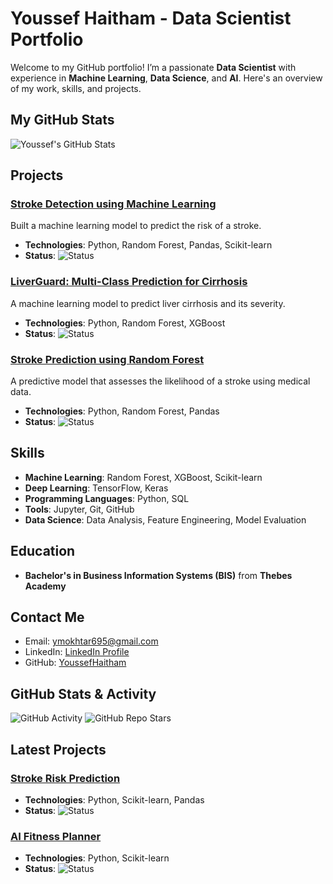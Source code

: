 # Youssef Haitham - Data Scientist Portfolio

Welcome to my GitHub portfolio! I’m a passionate **Data Scientist** with experience in **Machine Learning**, **Data Science**, and **AI**. Here's an overview of my work, skills, and projects.

## My GitHub Stats
![Youssef's GitHub Stats](https://github-readme-stats.vercel.app/api?username=Youssef-MokhtarDS&count_private=true&show_icons=true&hide=prs&theme=radical)

## Projects

### [Stroke Detection using Machine Learning](https://github.com/Youssef-MokhtarDS/Stroke-Detection)
Built a machine learning model to predict the risk of a stroke.
- **Technologies**: Python, Random Forest, Pandas, Scikit-learn
- **Status**: ![Status](https://img.shields.io/badge/Status-Completed-green)

### [LiverGuard: Multi-Class Prediction for Cirrhosis](https://github.com/Youssef-MokhtarDS/LiverGuard)
A machine learning model to predict liver cirrhosis and its severity.
- **Technologies**: Python, Random Forest, XGBoost
- **Status**: ![Status](https://img.shields.io/badge/Status-In%20Progress-yellow)

### [Stroke Prediction using Random Forest](https://github.com/Youssef-MokhtarDS/Stroke_Detection)
A predictive model that assesses the likelihood of a stroke using medical data.
- **Technologies**: Python, Random Forest, Pandas
- **Status**: ![Status](https://img.shields.io/badge/Status-Completed-green)

## Skills
- **Machine Learning**: Random Forest, XGBoost, Scikit-learn
- **Deep Learning**: TensorFlow, Keras
- **Programming Languages**: Python, SQL
- **Tools**: Jupyter, Git, GitHub
- **Data Science**: Data Analysis, Feature Engineering, Model Evaluation

## Education
- **Bachelor's in Business Information Systems (BIS)** from **Thebes Academy**
## Contact Me
- Email: ymokhtar695@gmail.com
- LinkedIn: [LinkedIn Profile](https://www.linkedin.com/in/youssef-haitham/)
- GitHub: [YoussefHaitham](https://github.com/Youssef-MokhtarDS)

## GitHub Stats & Activity
![GitHub Activity](https://img.shields.io/github/followers/Youssef-MokhtarDS?label=Follow&style=social)
![GitHub Repo Stars](https://img.shields.io/github/stars/Youssef-MokhtarDS?label=Stars&style=social)

## Latest Projects
### [Stroke Risk Prediction](https://github.com/Youssef-MokhtarDS/Stroke-Prediction)
- **Technologies**: Python, Scikit-learn, Pandas
- **Status**: ![Status](https://img.shields.io/badge/Status-Completed-green)

### [AI Fitness Planner](https://github.com/YoussefHaitham/PFRS)
- **Technologies**: Python, Scikit-learn
- **Status**: ![Status](https://img.shields.io/badge/Status-In%20Progress-yellow)
